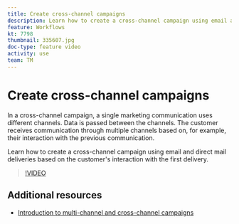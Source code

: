 ```yaml
---
title: Create cross-channel campaigns
description: Learn how to create a cross-channel campaign using email and direct mail deliveries based on the customer's interaction with the first delivery.
feature: Workflows
kt: 7798
thumbnail: 335607.jpg
doc-type: feature video
activity: use
team: TM
---
```

# Create cross-channel campaigns

In a cross-channel campaign, a single marketing communication uses different channels. Data is passed between the channels. The customer receives communication through multiple channels based on, for example, their interaction with the previous communication. 

Learn how to create a cross-channel campaign using email and direct mail deliveries based on the customer's interaction with the first delivery.

>[!VIDEO](https://video.tv.adobe.com/v/335607?quality=12)

## Additional resources

* [Introduction to multi-channel and cross-channel campaigns](/help/orchestrate-campaigns/introduction-to-cross-and-multi-channel-campaigns.md)
